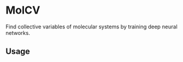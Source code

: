 # MolCV

Find collective variables of molecular systems by training deep neural networks.


## Usage

